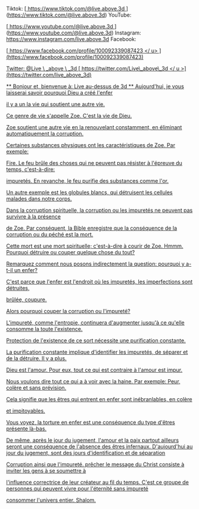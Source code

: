 Tiktok:
[<u> https://www.tiktok.com/@live.above.3d </u>] (https://www.tiktok.com/@live.above.3d)   YouTube:

[<u> https://www.youtube.com/@live.above.3d </u>] (https://www.youtube.com/@live.above.3d)   Instagram: <https://www.instagram.com/live.above.3d>
Facebook:

[<u> https://www.facebook.com/profile/100092339087423 </ u> ] (https://www.facebook.com/profile/100092339087423)

Twitter: @Live \ _above \ _3d
[<u> https://twitter.com/Live\_above\_3d </ u >] (https://twitter.com/live_above_3d)

** Bonjour et, bienvenue à: Live au-dessus de 3d **
Aujourd'hui, je vous laisserai savoir pourquoi Dieu a créé l'enfer

il y a un la vie qui soutient une autre vie.

Ce genre de vie s'appelle Zoe. C'est la vie de Dieu.

Zoe soutient une autre vie en la renouvelant constamment, en éliminant automatiquement la corruption.

Certaines substances physiques ont les caractéristiques de Zoe. Par exemple:

Fire.
Le feu brûle des choses qui ne peuvent pas résister à l'épreuve du temps, c'est-à-dire:

impuretés.
En revanche, le feu purifie des substances comme l'or.

Un autre exemple est les globules blancs, qui détruisent les cellules malades dans
notre corps.

Dans la corruption spirituelle, la corruption ou les impuretés ne peuvent pas survivre à la présence

de Zoe. Par conséquent, la Bible enregistre que la conséquence de la corruption ou du péché
est la mort.

Cette mort est une mort spirituelle; c'est-à-dire à courir de Zoe.
Hmmm.
Pourquoi détruire ou couper quelque chose du tout?

Remarquez comment nous posons indirectement la question: pourquoi y a-t-il un enfer?

C'est parce que l'enfer est l'endroit où les impuretés, les imperfections sont détruites,

brûlée, coupure.

Alors pourquoi couper la corruption ou l'impureté?

L'impureté, comme l'entropie, continuera d'augmenter jusqu'à ce qu'elle consomme la
toute l'existence.

Protection de l'existence de ce sort nécessite une purification constante.

La purification constante implique d'identifier les impuretés, de séparer et de la détruire.
Il y a plus.

Dieu est l'amour. Pour eux, tout ce qui est contraire à l'amour est impur.

Nous voulons dire tout ce qui a à voir avec la haine. Par exemple: Peur, colère
et sans prévision.

Cela signifie que les êtres qui entrent en enfer sont inébranlables, en colère

et impitoyables.

Vous voyez, la torture en enfer est une conséquence du type d'êtres
présente là-bas.

De même, après le jour du jugement, l'amour et la paix partout ailleurs seront une conséquence de l'absence des êtres infernaux.
D'aujourd'hui au jour du jugement, sont des jours d'identification et de séparation

Corruption ainsi que l'impureté.
prêcher le message du Christ consiste à inviter les gens à se soumettre à

l'influence correctrice de leur créateur au fil du temps.
C'est ce groupe de personnes qui peuvent vivre pour l'éternité sans impureté

consommer l'univers entier.
Shalom.


